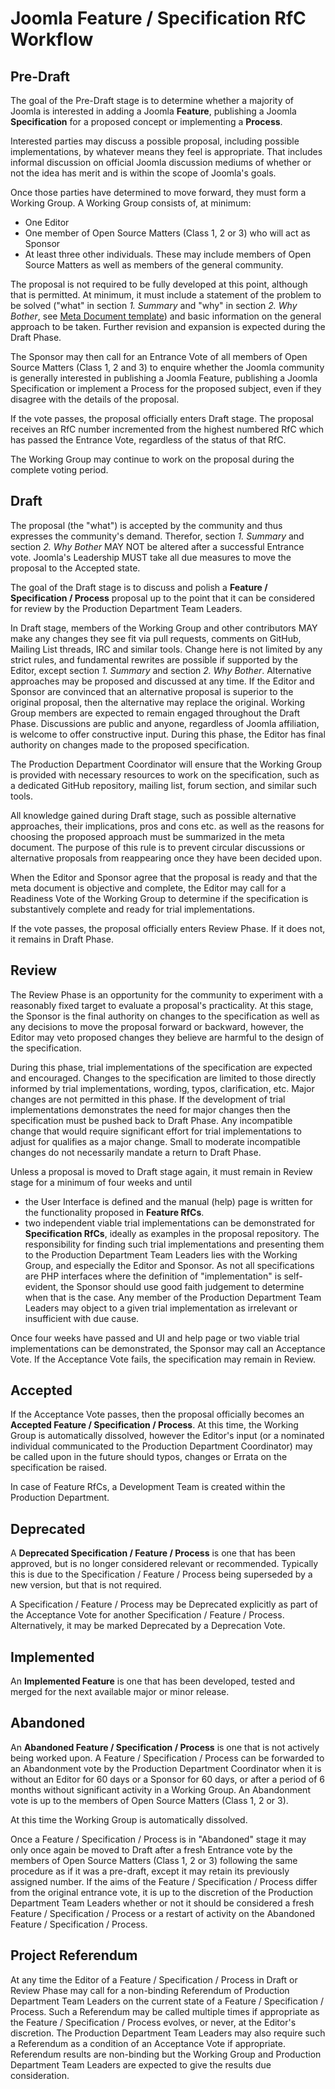 # Joomla Feature / Specification RfC Workflow

## Pre-Draft

The goal of the Pre-Draft stage is to determine whether a majority of Joomla is
interested in adding a Joomla **Feature**, publishing a Joomla **Specification**
for a proposed concept or implementing a **Process**.

Interested parties may discuss a possible proposal, including possible
implementations, by whatever means they feel is appropriate. That includes informal
discussion on official Joomla discussion mediums of whether or not the idea has
merit and is within the scope of Joomla's goals.

Once those parties have determined to move forward, they must form a Working Group.
A Working Group consists of, at minimum:

* One Editor
* One member of Open Source Matters (Class 1, 2 or 3) who will act as Sponsor
* At least three other individuals. These may include members of Open Source Matters
  as well as members of the general community.

The proposal is not required to be fully developed at this point, although that is
permitted. At minimum, it must include a statement of the problem to be solved
("what" in section *1. Summary* and "why" in section *2. Why Bother*, see
[Meta Document template](templates/spec-template-meta.md)) and
basic information on the general approach to be taken. Further revision and
expansion is expected during the Draft Phase.

The Sponsor may then call for an Entrance Vote of all members of Open Source 
Matters (Class 1, 2 and 3) to enquire whether the Joomla community is generally
interested in publishing a Joomla Feature, publishing a Joomla Specification or
implement a Process 
for the proposed subject, even if they disagree with the details of the proposal.

If the vote passes, the proposal officially enters Draft stage. The proposal
receives an RfC number incremented from the highest numbered RfC
which has passed the Entrance Vote, regardless of the status of that RfC.

The Working Group may continue to work on the proposal during the complete voting
period.

## Draft

The proposal (the "what") is accepted by the community and thus expresses the
community's demand. Therefor, section *1. Summary* and section *2. Why Bother* MAY NOT
be altered after a successful Entrance vote.
Joomla's Leadership MUST take all due measures to move the proposal to the Accepted state.

The goal of the Draft stage is to discuss and polish a **Feature / Specification / Process** 
proposal up to the point that it can be considered for review by the Production 
Department Team Leaders.

In Draft stage, members of the Working Group and other contributors 
MAY make any changes they see fit via
pull requests, comments on GitHub, Mailing List threads, IRC and similar tools.
Change here is not limited by any strict rules, and fundamental rewrites are
possible if supported by the Editor, except section *1. Summary* and section *2. Why Bother*. 
Alternative approaches may be proposed and
discussed at any time. If the Editor and Sponsor are convinced that an alternative
proposal is superior to the original proposal, then the alternative may replace the
original. Working Group members are expected to remain engaged throughout the Draft
Phase. Discussions are public and anyone, regardless of Joomla affiliation, is
welcome to offer constructive input. During this phase, the Editor has final
authority on changes made to the proposed specification.

The Production Department Coordinator will ensure that the Working Group is provided
with necessary resources to work on the specification, such as a dedicated GitHub
repository, mailing list, forum section, and similar such tools.

All knowledge gained during Draft stage, such as possible alternative approaches,
their implications, pros and cons etc. as well as the reasons for choosing the
proposed approach must be summarized in the meta document. The purpose of this rule
is to prevent circular discussions or alternative proposals from reappearing once
they have been decided upon.

When the Editor and Sponsor agree that the proposal is ready and that the meta
document is objective and complete, the Editor may call for a Readiness Vote of the
Working Group to determine if the specification is substantively complete and ready
for trial implementations.

If the vote passes, the proposal officially enters Review Phase. If it does not, it
remains in Draft Phase.

## Review

The Review Phase is an opportunity for the community to experiment with a reasonably
fixed target to evaluate a proposal's practicality. At this stage, the Sponsor is
the final authority on changes to the specification as well as any decisions to move
the proposal forward or backward, however, the Editor may veto proposed changes they
believe are harmful to the design of the specification.

During this phase, trial implementations of the specification are expected and
encouraged. Changes to the specification are limited to those directly informed by
trial implementations, wording, typos, clarification, etc. Major changes are not
permitted in this phase. If the development of trial implementations demonstrates
the need for major changes then the specification must be pushed back to Draft
Phase. Any incompatible change that would require significant effort for trial
implementations to adjust for qualifies as a major change. Small to moderate
incompatible changes do not necessarily mandate a return to Draft Phase.

Unless a proposal is moved to Draft stage again, it must remain in Review stage for
a minimum of four weeks and until

- the User Interface is defined and the manual (help) page is written for the
  functionality proposed in **Feature RfCs**.
- two independent viable trial implementations can be demonstrated for
  **Specification RfCs**, ideally as examples in the proposal repository. The 
  responsibility for finding such trial implementations and presenting them to the 
  Production Department Team Leaders lies with the Working Group, and especially 
  the Editor and Sponsor. As not all specifications are PHP interfaces where the 
  definition of "implementation" is self-evident, the Sponsor should use good 
  faith judgement to  determine when that is the case. Any member of the Production 
  Department Team Leaders may object to a given trial implementation as irrelevant 
  or insufficient with due cause.

Once four weeks have passed and UI and help page or two viable trial implementations
can be demonstrated, the Sponsor may call an Acceptance Vote. If the Acceptance
Vote fails, the specification may remain in Review.

## Accepted

If the Acceptance Vote passes, then the proposal officially becomes an **Accepted
Feature / Specification / Process**. At this time, the Working Group is automatically 
dissolved,  however the Editor's input (or a nominated individual communicated to 
the Production Department Coordinator) may be called upon in the future should 
typos, changes or Errata on the specification be raised.

In case of Feature RfCs, a Development Team is created within the Production
Department. 

## Deprecated

A **Deprecated Specification / Feature / Process** is one that has been approved,
but is no longer 
considered relevant or recommended. Typically this is due to the Specification / Feature / Process 
being superseded by a new version, but that is not required.

A Specification / Feature / Process may be Deprecated explicitly as part of the Acceptance Vote for 
another Specification / Feature / Process. Alternatively, it may be marked Deprecated by a Deprecation 
Vote.

## Implemented

An **Implemented Feature** is one that has been developed, tested and merged for 
the next available major or minor release. 

## Abandoned

An **Abandoned Feature / Specification / Process** is one that is not actively being worked 
upon. A Feature / Specification / Process can be forwarded to an Abandonment vote by the Production 
Department Coordinator when it is without an Editor for 60 days or a Sponsor for
60 days, or after a period of 6 months without significant activity in a Working 
Group. An Abandonment vote is up to the members of Open Source Matters (Class 1, 2 or 3).

At this time the Working Group is automatically dissolved.

Once a Feature / Specification / Process is in "Abandoned" stage it may only once again be 
moved to Draft after a fresh Entrance vote by the members of Open Source Matters (Class 1, 2 or 3) 
following the same procedure as if it was a pre-draft, except it may retain its 
previously assigned number. If the aims of the Feature / Specification / Process differ from 
the original entrance vote, it is up to the discretion of the Production Department 
Team Leaders whether or not it should be considered a fresh Feature / Specification / Process 
or a restart of activity on the Abandoned Feature / Specification / Process.

## Project Referendum

At any time the Editor of a Feature / Specification / Process in Draft or Review Phase may 
call for a non-binding Referendum of Production Department Team Leaders on the 
current state of a Feature / Specification / Process.  Such a Referendum may be called 
multiple times if appropriate as the Feature / Specification / Process evolves, or never, at 
the Editor's discretion. The Production Department Team Leaders may also require 
such a Referendum as a condition of an Acceptance Vote if appropriate.  Referendum 
results are non-binding but the Working Group and Production Department Team 
Leaders are expected to give the results due consideration.

